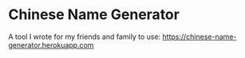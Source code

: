 # Chinese Name Generator

A tool I wrote for my friends and family to use: https://chinese-name-generator.herokuapp.com
